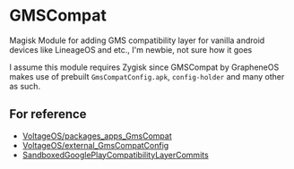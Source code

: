 # GMSCompat

Magisk Module for adding GMS compatibility layer for vanilla android devices like LineageOS and etc., I'm newbie, not sure how it goes

I assume this module requires Zygisk since GMSCompat by GrapheneOS makes use of prebuilt `GmsCompatConfig.apk`, `config-holder` and many other as such.

## For reference

- [VoltageOS/packages_apps_GmsCompat](https://github.com/VoltageOS/packages_apps_GmsCompat)
- [VoltageOS/external_GmsCompatConfig](https://github.com/VoltageOS/external_GmsCompatConfig)
- [SandboxedGooglePlayCompatibilityLayerCommits](https://gist.github.com/thestinger/ee536cbd1ca674b94dde05831192c348)
